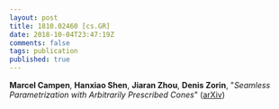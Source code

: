 ```yaml
---
layout: post
title: 1810.02460 [cs.GR]
date: 2018-10-04T23:47:19Z
comments: false
tags: publication
published: true
---
```


<b>Marcel Campen</b>, <b>Hanxiao Shen</b>, <b>Jiaran Zhou</b>, <b>Denis Zorin</b>, "<i>Seamless Parametrization with Arbitrarily Prescribed Cones</i>" ([arXiv](http://arxiv.org/abs/1810.02460v1))

